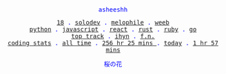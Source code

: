 <p align="center" style="color:blue"><samp>asheeshh</samp></p>        <p align="center" style="color:blue">        <samp>            <a href="">18</a> .            <a href="">solodev</a> .            <a href="">melophile</a> .            <a href="">weeb</a></br>            <a href="">python</a> .            <a href="">javascript</a> .            <a href="">react</a> .            <a href="">rust</a> .            <a href="">ruby</a> .            <a href="">go</a></br>            <a href="https://open.spotify.com/track/19wWrIT06foPoKqW2lfUZQ">top track</a> .            <a href="https://open.spotify.com/track/19wWrIT06foPoKqW2lfUZQ">ihyn</a> .            <a href="https://open.spotify.com/track/19wWrIT06foPoKqW2lfUZQ">f.n.</a></br>            <a href="https://wakatime.com/@asheeshh">coding stats</a> .            <a href="https://wakatime.com/@asheeshh">all time</a> .            <a href="https://wakatime.com/@asheeshh">            256 hr 25 mins        </a> .            <a href="https://wakatime.com/@asheeshh">today</a> .            <a href="https://wakatime.com/@asheeshh">1 hr 57 mins</a>        </samp>        </p>        <p align="center" style="color:blue"><samp>桜の花</samp></p>